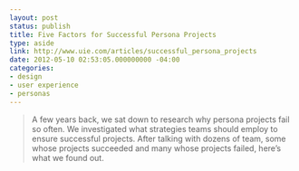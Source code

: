 ```yaml
---
layout: post
status: publish
title: Five Factors for Successful Persona Projects
type: aside
link: http://www.uie.com/articles/successful_persona_projects
date: 2012-05-10 02:53:05.000000000 -04:00
categories:
- design
- user experience
- personas
---
```

> A few years back, we sat down to research why persona projects fail so often. We investigated what strategies teams should employ to ensure successful projects. After talking with dozens of team, some whose projects succeeded and many whose projects failed, here&#8217;s what we found out.